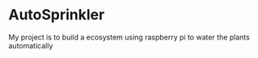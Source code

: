 # AutoSprinkler
My project is to build a ecosystem using raspberry pi to water the plants automatically
